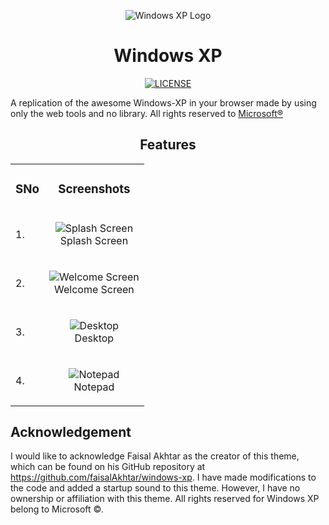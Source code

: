<p align="center">
  <img alt="Windows XP Logo" src="assets/logo.svg">
</p>

<h1 align="center">Windows XP</h1>

<p align="center">
  <a href="LICENSE">
  <img alt="LICENSE" src="https://img.shields.io/badge/license-Mozilla%20Public%20License%20Version%202.0-blue?logo=mozilla">
  </a>
</p>

A replication of the awesome Windows-XP in your browser made by using only the web tools and no library. All rights reserved to <a href="https://www.microsoft.com/en-in">Microsoft&reg;</a>

<h2 align="center">Features</h2>

<table>
  <tr>
    <td><h3>SNo</h3></td>
    <td><h3 align="center">Screenshots</h3></td>
  </tr>

  <tr>
    <td>1.</td>
    <td>
      <p align="center">
      <img src="windows-xp-splash-screen.png" title="Splash Screen" alt="Splash Screen" />
      <br />
      Splash Screen
      </p>
    </td>
  </tr>
  <tr>
    <td>2.</td>
    <td>
      <p align="center">
      <img src="windows-xp-welcome-screen.png" title="Welcome Screen" alt="Welcome Screen" />
      <br />
      Welcome Screen
      </p>
    </td>
  </tr>

  <tr>
    <td>3.</td>
    <td>
      <p align="center">
      <img src="windows-xp-desktop-screen.png" title="Desktop" alt="Desktop" />
      <br />
      Desktop
      </p>
    </td>
  </tr>
  <tr>

  <td>4.</td>
    <td>
      <p align="center">
      <img src="windows-xp-notepad.png" title="Notepad" alt="Notepad" />
      <br />
      Notepad
      </p>
    </td>
  </tr>
</table>

## Acknowledgement

I would like to acknowledge Faisal Akhtar as the creator of this theme, which can be found on his GitHub repository at https://github.com/faisalAkhtar/windows-xp. I have made modifications to the code and added a startup sound to this theme. However, I have no ownership or affiliation with this theme. All rights reserved for Windows XP belong to Microsoft &copy;.

